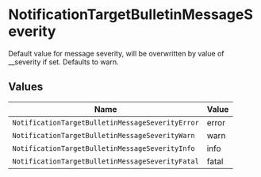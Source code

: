 # NotificationTargetBulletinMessageSeverity

Default value for message severity, will be overwritten by value of __severity if set. Defaults to warn.


## Values

| Name                                             | Value                                            |
| ------------------------------------------------ | ------------------------------------------------ |
| `NotificationTargetBulletinMessageSeverityError` | error                                            |
| `NotificationTargetBulletinMessageSeverityWarn`  | warn                                             |
| `NotificationTargetBulletinMessageSeverityInfo`  | info                                             |
| `NotificationTargetBulletinMessageSeverityFatal` | fatal                                            |